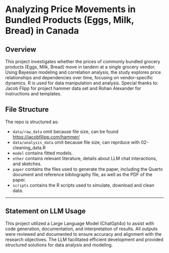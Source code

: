 # Analyzing Price Movements in Bundled Products (Eggs, Milk, Bread) in Canada

## Overview
This project investigates whether the prices of commonly bundled grocery products (Eggs, Milk, Bread) move in tandem at a single grocery vendor. Using Bayesian modeling and correlation analysis, the study explores price relationships and dependencies over time, focusing on vendor-specific dynamics. R is used for data manipulation and analysis. Special thanks to: Jacob Flipp for project hammer data set and Rohan Alexander for instructions and templates.


## File Structure

The repo is structured as:

-   `data/raw_data` omit because file size, can be found https://jacobfilipp.com/hammer/
-   `data/analysis_data` omit because file size, can reprduce with 02-cleaning_data.R
-   `model` contains fitted models. 
-   `other` contains relevant literature, details about LLM chat interactions, and sketches.
-   `paper` contains the files used to generate the paper, including the Quarto document and reference bibliography file, as well as the PDF of the paper. 
-   `scripts` contains the R scripts used to simulate, download and clean data.




---

## Statement on LLM Usage
This project utilized a Large Language Model (ChatGpt4o) to assist with code generation, documentation, and interpretation of results. All outputs were reviewed and documented to ensure accuracy and alignment with the research objectives. The LLM facilitated efficient development and provided structured solutions for data analysis and modeling.

